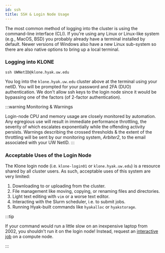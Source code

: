 ```yaml
---
id: ssh
title: SSH & Login Node Usage
---
```


The most common method of logging into the cluster is using the command-line interface (CLI). If you're using any Linux or Linux-like system (e.g., MacOS, BSD) you probably already have a terminal installed by default. Newer versions of Windows also have a new Linux sub-system so there are also native options to bring up a local terminal.

### Logging into KLONE

```
ssh UWNetID@klone.hyak.uw.edu
```

You log into the `klone.hyak.uw.edu` cluster above at the terminal using your netID. You will be prompted for your password and 2FA (DUO) authentication. We don't allow ssh keys to the login node since it would be bypassing one of the factors (of 2-factor authentication).

:::warning Monitoring & Warnings

Login-node CPU and memory usage are closely monitored by automation. Any egregious use will result in immediate performance throttling, the severity of which escalates exponentially while the offending activity persists. Warnings describing the crossed thresholds & the extent of the throttling will be sent by our monitoring system, *Arbiter2*, to the email associated with your UW NetID.
:::

### Acceptable Uses of the Login Node

The Klone login node (i.e. `klone-login01` or `klone.hyak.uw.edu`) is a resource shared by all cluster users. As such, acceptable uses of this system are very limited:

1. Downloading to or uploading from the cluster.
1. File management like moving, copying, or renaming files and directories.
1. Light text editing with `vim` or a worse text editor.
1. Interacting with the Slurm scheduler, i.e. to submit jobs.
1. Running Hyak-built commands like `hyakalloc` or `hyakstorage`.



:::tip

If your command would run a little slow on an inexpensive laptop from 2002, you shouldn't run it on the login node! Instead, request an [interactive job](https://hyak.uw.edu/docs/compute/scheduling-jobs#interactive-jobs-single-node) on a compute node.

:::
